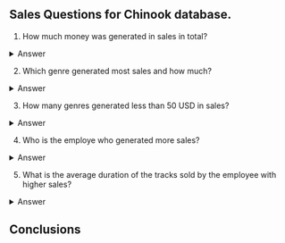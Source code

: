 ## Sales Questions for Chinook database. 

1. How much money was generated in sales in total?

<details>

  <summary>Answer</summary>
  

```
2,328.6 USD was generated
```
Code

```ruby

SELECT 
  ROUND(SUM(UnitPrice * Quantity), 2) AS SALES
FROM 
  InvoiceLine; 

```
</details>

   
2. Which genre generated most sales and how much?

<details>

  <summary>Answer</summary>
  

```
Rock with 826.65 USD in sales.
```
Code

```ruby
SELECT 
  G.Name, 
  ROUND(SUM(I.UnitPrice * I.Quantity),2) AS SALES
FROM 
  InvoiceLine as I
JOIN
  Track as T 
ON 
  I.TrackId = T.TrackId
JOIN 
  Genre AS G
ON 
  T.GenreId = G.GenreId
GROUP BY 
  1
ORDER BY 
  2 DESC
LIMIT 
  1;

```
</details>
   
3. How many genres generated less than 50 USD in sales?

<details>

  <summary>Answer</summary>
  

```
16 genres
```
Code

```ruby
WITH T1 AS 
  (SELECT 
    SUM(I.UnitPrice * I.Quantity) AS FUNDS, 
    G.Name AS NAME
  FROM 
    InvoiceLine as I
  JOIN 
    Track as T 
  ON 
    I.TrackId = T.TrackId
  JOIN 
    Genre AS G
  ON 
    T.GenreId = G.GenreId
  GROUP BY
    2), 

T2 AS 

  (SELECT 
    FUNDS, 
    NAME
  FROM 
    T1
    WHERE 
    FUNDS < 50
  GROUP BY 
    2
  ORDER BY 
    1 DESC)

SELECT 
  COUNT(T2.FUNDS) AS COUNT
FROM 
  T2
JOIN 
  T1
ON 
  T1.NAME = T2.NAME

```
</details>
  
   
4. Who is the employe who generated more sales?

<details>

  <summary>Answer</summary>
  

```
Jane Peacock with 833.04 USD in sales
```

Code

```ruby
SELECT 
  SUM(I.total) TOTAL_SALES, 
  E.EmployeeId, 
  E.FirstName, 
  E.LastName
FROM 
  Invoice AS I
JOIN 
  Customer as C
ON 
  C.CustomerId = I.CustomerId
JOIN 
  Employee as E
ON 
  C.SupportRepId = E.EmployeeId
GROUP BY 
  E.EmployeeId
ORDER 
  BY TOTAL_SALES DESC
LIMIT
  1;
```
</details>
   
5. What is the average duration of the tracks sold by the employee with higher sales?

<details>

  <summary>Answer</summary>

```
386867.45 is the average duration of the tracks sold by Jane Peacock

```

Code

To answer this question I created 2 subquerries.
The first subquerry (TABLE_1) returned the employee with higher sales.
The second subquerry (TABLE_2) returned the average duration of the tracks sold by every employee.


```ruby
WITH TABLE_1 AS 

  (SELECT 
    E.FirstName NAME, 
    E.LastName LAST_NAME,
    SUM(I.total) TOTAL_SALES, 
    E.EmployeeId EMPLOYEE_ID 
  FROM 
    Invoice AS I
  JOIN 
    Customer as C
  ON 
    C.CustomerId = I.CustomerId
  JOIN 
    Employee as E
  ON 
    C.SupportRepId = E.EmployeeId
  GROUP BY 
    4
  ORDER 
    BY 3 DESC
  LIMIT 
    1),

TABLE_2 AS 

  (SELECT 
    AVG(T.Milliseconds) AVERAGE_DURATION, 
    E.FirstName NAME,
    E.LastName LAST_NAME
  FROM 
    TRACK as T
  JOIN 
    InvoiceLine as IL 
  ON 
    T.TrackId = IL.TrackId
  JOIN 
    Invoice as I
  ON 
    IL.InvoiceId = I.InvoiceId
  JOIN 
    Customer as C
  ON 
    C.CustomerId = I.CustomerId
  JOIN 
    Employee as E
  ON 
    C.SupportRepId = E.EmployeeId
  GROUP BY 
    2)

SELECT  
  TABLE_1.NAME, 
  TABLE_1.LAST_NAME,
  TABLE_2.AVERAGE_DURATION
FROM 
  TABLE_1
JOIN 
  TABLE_2
ON 
  TABLE_1.NAME = TABLE_2.NAME AND  
  TABLE_1.LAST_NAME =  TABLE_2.LAST_NAME
```
</details>


## Conclusions 

